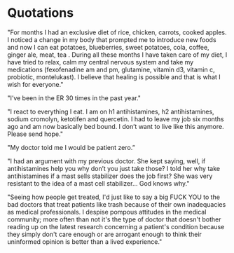 # Quotations

"For months I had an exclusive diet of rice, chicken, carrots, cooked apples. I noticed a change in my body that prompted me to introduce new foods and now I can eat potatoes, blueberries, sweet potatoes, cola, coffee, ginger ale, meat, tea . During all these months I have taken care of my diet, I have tried to relax, calm my central nervous system and take my medications (fexofenadine am and pm, glutamine, vitamin d3, vitamin c, probiotic, montelukast). I believe that healing is possible and that is what I wish for everyone."

"I’ve been in the ER 30 times in the past year."

"I react to everything I eat. I am on h1 antihistamines, h2 antihistamines, sodium cromolyn, ketotifen and quercetin. I had to leave my job six months ago and am now basically bed bound. I don’t want to live like this anymore. Please send hope."

"My doctor told me I would be patient zero.”

"I had an argument with my previous doctor. She kept saying, well, if antihistamines help you why don’t you just take those? I told her why take antihistamines if a mast sells stabilizer does the job first? She was very resistant to the idea of a mast cell stabilizer… God knows why."

"Seeing how people get treated, I'd just like to say a big FUCK YOU to the bad doctors that treat patients like trash because of their own inadequacies as medical professionals. I despise pompous attitudes in the medical community; more often than not it's the type of doctor that doesn't bother reading up on the latest research concerning a patient's condition because they simply don't care enough or are arrogant enough to think their uninformed opinion is better than a lived experience."
